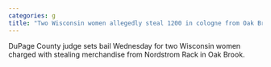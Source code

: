 ```yaml
---
categories: g
title: "Two Wisconsin women allegedly steal 1200 in cologne from Oak Brook store and engage police in car chase"
---
```

DuPage County judge sets bail Wednesday for two Wisconsin women charged with stealing merchandise from Nordstrom Rack in Oak Brook.